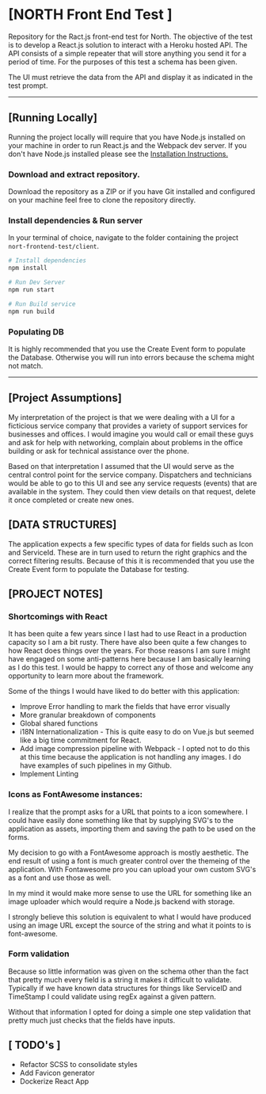# [NORTH Front End Test ]
Repository for the Ract.js front-end test for North. The objective of the test is to develop a React.js solution to interact with a Heroku hosted API. The API consists of a simple repeater that will store anything you send it for a period of time. For the purposes of this test a schema has been given.

The UI must retrieve the data from the API and display it as indicated in the test prompt.

---------

## [Running Locally]
Running the project locally will require that you have Node.js installed on your machine in order to run React.js and the Webpack dev server. If you don't have Node.js installed please see the [Installation Instructions.](https://nodejs.org/en/)

### Download and extract repository.
Download the repository as a ZIP or if you have Git installed and configured on your machine feel free to clone the repository directly.

### Install dependencies & Run server
In your terminal of choice, navigate to the folder containing the project `nort-frontend-test/client`.

```bash
# Install dependencies
npm install

# Run Dev Server
npm run start

# Run Build service
npm run build
```

### Populating DB
It is highly recommended that you use the Create Event form to populate the Database. Otherwise you will run into errors because the schema might not match.

-------

## [Project Assumptions]
My interpretation of the project is that we were dealing with a UI for a ficticious service company that provides a variety of support services for businesses and offices. I would imagine you would call or email these guys and ask for help with networking, complain about problems in the office building or ask for technical assistance over the phone.

Based on that interpretation I assumed that the UI would serve as the central control point for the service company. Dispatchers and technicians would be able to go to this UI and see any service requests (events) that are available in the system. They could then view details on that request, delete it once completed or create new ones.

## [DATA STRUCTURES]
The application expects a few specific types of data for fields such as Icon and ServiceId. These are in turn used to return the right graphics and the correct filtering results. Because of this it is recommended that you use the Create Event form to populate the Database for testing.

## [PROJECT NOTES]

### Shortcomings with React
It has been quite a few years since I last had to use React in a production capacity so I am a bit rusty. There have also been quite a few changes to how React does things over the years. For those reasons I am sure I might have engaged on some anti-patterns here because I am basically learning as I do this test. I would be happy to correct any of those and welcome any opportunity to learn more about the framework.

Some of the things I would have liked to do better with this application:
- Improve Error handling to mark the fields that have error visually
- More granular breakdown of components
- Global shared functions
- i18N Internationalization - This is quite easy to do on Vue.js but seemed like a big time commitment for React.
- Add image compression pipeline with Webpack - I opted not to do this at this time because the application is not handling any images. I do have examples of such pipelines in my Github.
- Implement Linting

### Icons as FontAwesome instances:
I realize that the prompt asks for a URL that points to a icon somewhere. I could have easily done something like that by supplying SVG's to the application as assets, importing them and saving the path to be used on the forms.

My decision to go with a FontAwesome approach is mostly aesthetic. The end result of using a font is much greater control over the themeing of the application. With Fontawesome pro you can upload your own custom SVG's as a font and use those as well.

In my mind it would make more sense to use the URL for something like an image uploader which would require a Node.js backend with storage.

I strongly believe this solution is equivalent to what I would have produced using an image URL except the source of the string and what it points to is font-awesome.

### Form validation
Because so little information was given on the schema other than the fact that pretty much every field is a string it makes it difficult to validate. Typically if we have known data structures for things like ServiceID and TimeStamp I could validate using regEx against a given pattern.

Without that information I opted for doing a simple one step validation that pretty much just checks that the fields have inputs.


## [ TODO's ]
- Refactor SCSS to consolidate styles
- Add Favicon generator
- Dockerize React App
